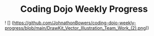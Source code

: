 <h1 align="center">Coding Dojo Weekly Progress</h1>

! [] (https://github.com/JohnathonBowers/coding-dojo-weekly-progress/blob/main/DrawKit_Vector_Illustration_Team_Work_(2).png))
